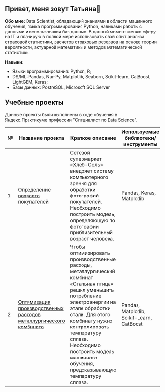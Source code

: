 ## Привет, меня  зовут Татьяна👋
**Обо мне:** 
Data Scientist, обладающий знаниями в области машинного обучения, языка программирования Python, навыками работы с данными и использования баз данных. В данный момент меняю сферу на IT и планирую в полной мере использовать свой опыт анализа страховой статистики, расчетов страховых резервов на основе теории вероятности, актуарной математики и методов математической статистики.

**Навыки:**
* Языки программирования: Python, R;
* DS/ML: Pandas, NumPy, Matplotlib, Seaborn, Scikit-learn, CatBoost, LightGBM, Keras;
* Базы данных: PostreSQL, Microsoft SQL Server.


## Учебные проекты
Данные проекты были выполнены в ходе обучения в Яндекс.Практикуме профессии "Специалист по Data Science".

|№  | Название проекта| Краткое описание | Используемые библиотеки/инструменты  |
|- | --------- | -------------- |-------------- |
|1  | [Определение возраста покупателей](CV_customer_age)| Сетевой супермаркет «Хлеб-Соль» внедряет систему компьютерного зрения для обработки фотографий покупателей. Необходимо построить модель, определяющую по фотографии приблизительный возраст человека. | Pandas, Keras, Matplotlib |
|2  | [Оптимизация производственных расходов металлургического комбината](Temperature_prediction)| Чтобы оптимизировать производственные расходы, металлургический комбинат «Стальная птица» решил уменьшить потребление электроэнергии на этапе обработки стали. Для этого комбинату нужно контролировать температуру сплава. Необходимо построить модель машинного обучения, предсказывающую температуру сплава.| Pandas, Matplotlib, Scikit-Learn, CatBoost |

